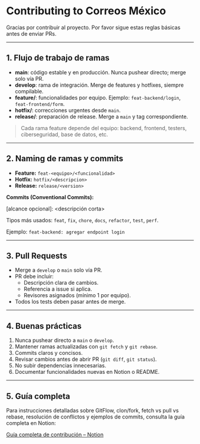 # Contributing to Correos México

Gracias por contribuir al proyecto. Por favor sigue estas reglas básicas antes de enviar PRs.

---

## 1. Flujo de trabajo de ramas

- **main**: código estable y en producción. Nunca pushear directo; merge solo vía PR.  
- **develop**: rama de integración. Merge de features y hotfixes, siempre compilable.  
- **feature/**: funcionalidades por equipo. Ejemplo: `feat-backend/login`, `feat-frontend/form`.  
- **hotfix/**: correcciones urgentes desde `main`.  
- **release/**: preparación de release. Merge a `main` y tag correspondiente.

> Cada rama feature depende del equipo: backend, frontend, testers, ciberseguridad, base de datos, etc.

---

## 2. Naming de ramas y commits

- **Feature:** `feat-<equipo>/<funcionalidad>`  
- **Hotfix:** `hotfix/<descripcion>`  
- **Release:** `release/<version>`  

**Commits (Conventional Commits):**  

<tipo>[alcance opcional]: <descripción corta>


Tipos más usados: `feat`, `fix`, `chore`, `docs`, `refactor`, `test`, `perf`.  

Ejemplo: `feat-backend: agregar endpoint login`

---

## 3. Pull Requests

- Merge a `develop` o `main` solo vía PR.  
- PR debe incluir:
  - Descripción clara de cambios.
  - Referencia a issue si aplica.
  - Revisores asignados (mínimo 1 por equipo).  
- Todos los tests deben pasar antes de merge.

---

## 4. Buenas prácticas

1. Nunca pushear directo a `main` o `develop`.  
2. Mantener ramas actualizadas con `git fetch` y `git rebase`.  
3. Commits claros y concisos.  
4. Revisar cambios antes de abrir PR (`git diff`, `git status`).  
5. No subir dependencias innecesarias.  
6. Documentar funcionalidades nuevas en Notion o README.

---

## 5. Guía completa

Para instrucciones detalladas sobre GitFlow, clon/fork, fetch vs pull vs rebase, resolución de conflictos y ejemplos de commits, consulta la guía completa en Notion:

[Guía completa de contribución – Notion](https://www.notion.so/Administraci-n-Correos-de-M-xico-26448bb96bfa80ceaeb1fb46b347494c?p=27348bb96bfa8059838fca0d23257b9d&pm=c)

